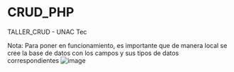 # CRUD_PHP
TALLER_CRUD - UNAC Tec

Nota: Para poner en funcionamiento, es importante que de manera local se cree la base de datos con los campos y sus tipos de datos correspondientes
![image](https://github.com/ricardoruiz19/CRUD_PHP/assets/13667976/a25b1606-42c6-4a6b-a847-39f32cc3067e)
